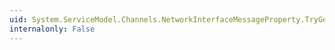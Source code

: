 ```yaml
---
uid: System.ServiceModel.Channels.NetworkInterfaceMessageProperty.TryGet(System.ServiceModel.Channels.Message,System.ServiceModel.Channels.NetworkInterfaceMessageProperty@)
internalonly: False
---
```


